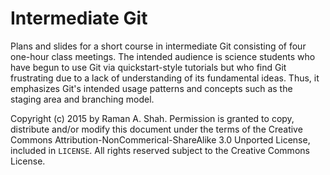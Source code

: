# Intermediate Git

Plans and slides for a short course in intermediate Git consisting of
four one-hour class meetings. The intended audience is science
students who have begun to use Git via quickstart-style tutorials but
who find Git frustrating due to a lack of understanding of its
fundamental ideas. Thus, it emphasizes Git's intended usage patterns
and concepts such as the staging area and branching model.

Copyright (c) 2015 by Raman A. Shah. Permission is granted to copy,
distribute and/or modify this document under the terms of the Creative
Commons Attribution-NonCommerical-ShareAlike 3.0 Unported License,
included in `LICENSE`. All rights reserved subject to the Creative
Commons License.

